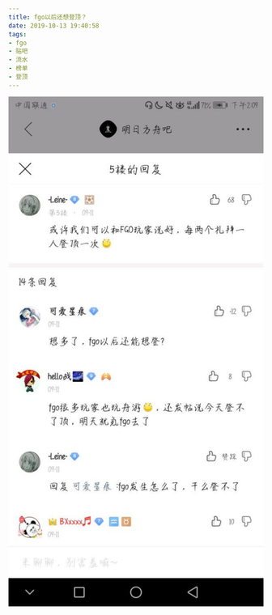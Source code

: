 ```yaml
---
title: fgo以后还想登顶？
date: 2019-10-13 19:40:58
tags:
- fgo
- 贴吧
- 流水
- 榜单
- 登顶
---
```

![](2019-10-13-19-40/01.jpg)
